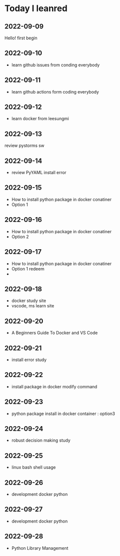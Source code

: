 # Today I leanred

## 2022-09-09
Hello! first begin

## 2022-09-10
* learn github issues from conding everybody

## 2022-09-11
* learn github actions form coding everybody

## 2022-09-12
* learn docker from leesungmi

## 2022-09-13
review pystorms sw

## 2022-09-14
* review PyYAML install error

## 2022-09-15
* How to install python package in docker conatiner
* Option 1

## 2022-09-16
* How to install python package in docker conatiner
* Option 2

## 2022-09-17
* How to install python package in docker conatiner
* Option 1 redeem
* 
## 2022-09-18
* docker study site
* vscode, ms learn site

## 2022-09-20
* A Beginners Guide To Docker and VS Code

## 2022-09-21
* install error study

## 2022-09-22
* install package in docker modify command
## 2022-09-23
* python package install in docker container : option3
## 2022-09-24
* robust decision making study
## 2022-09-25
* linux bash shell usage
## 2022-09-26
* development docker python
## 2022-09-27
* development docker python
## 2022-09-28
* Python Library Management
